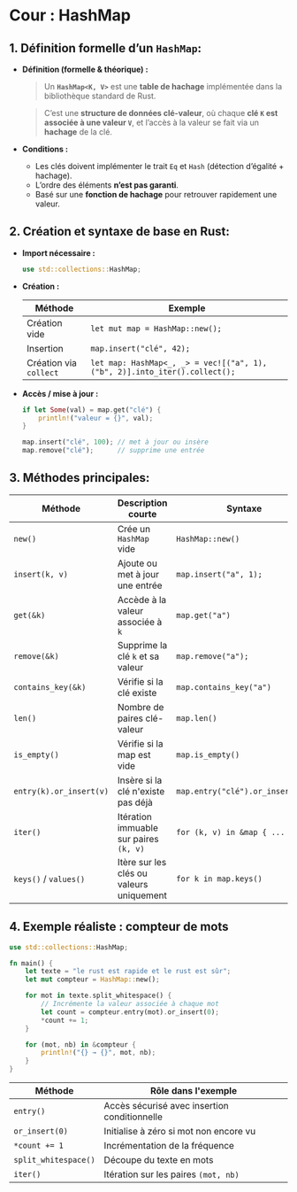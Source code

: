 # Cour : **HashMap**

## 1. **Définition formelle d’un `HashMap`:**

-   **Définition (formelle & théorique) :**

    > Un **`HashMap<K, V>`** est une **table de hachage** implémentée dans la bibliothèque standard de Rust.

    > C’est une **structure de données clé-valeur**, où chaque **clé `K` est associée à une valeur `V`**, et l’accès à la valeur se fait via un **hachage** de la clé.

-   **Conditions :**

    -   Les clés doivent implémenter le trait `Eq` et `Hash` (détection d’égalité + hachage).
    -   L’ordre des éléments **n’est pas garanti**.
    -   Basé sur une **fonction de hachage** pour retrouver rapidement une valeur.

## 2. **Création et syntaxe de base en Rust:**

-   **Import nécessaire :**

    ```rust
    use std::collections::HashMap;
    ```

-   **Création :**

    | Méthode                | Exemple                                                                    |
    | ---------------------- | -------------------------------------------------------------------------- |
    | Création vide          | `let mut map = HashMap::new();`                                            |
    | Insertion              | `map.insert("clé", 42);`                                                   |
    | Création via `collect` | `let map: HashMap<_, _> = vec![("a", 1), ("b", 2)].into_iter().collect();` |

-   **Accès / mise à jour :**

    ```rust
    if let Some(val) = map.get("clé") {
        println!("valeur = {}", val);
    }

    map.insert("clé", 100); // met à jour ou insère
    map.remove("clé");      // supprime une entrée
    ```

## 3. **Méthodes principales:**

| Méthode                 | Description courte                       | Syntaxe                          |
| ----------------------- | ---------------------------------------- | -------------------------------- |
| `new()`                 | Crée un `HashMap` vide                   | `HashMap::new()`                 |
| `insert(k, v)`          | Ajoute ou met à jour une entrée          | `map.insert("a", 1);`            |
| `get(&k)`               | Accède à la valeur associée à `k`        | `map.get("a")`                   |
| `remove(&k)`            | Supprime la clé `k` et sa valeur         | `map.remove("a");`               |
| `contains_key(&k)`      | Vérifie si la clé existe                 | `map.contains_key("a")`          |
| `len()`                 | Nombre de paires clé-valeur              | `map.len()`                      |
| `is_empty()`            | Vérifie si la map est vide               | `map.is_empty()`                 |
| `entry(k).or_insert(v)` | Insère si la clé n'existe pas déjà       | `map.entry("clé").or_insert(0);` |
| `iter()`                | Itération immuable sur paires `(k, v)`   | `for (k, v) in &map { ... }`     |
| `keys()` / `values()`   | Itère sur les clés ou valeurs uniquement | `for k in map.keys()`            |

## 4. Exemple **réaliste** : compteur de mots

```rust
use std::collections::HashMap;

fn main() {
    let texte = "le rust est rapide et le rust est sûr";
    let mut compteur = HashMap::new();

    for mot in texte.split_whitespace() {
        // Incrémente la valeur associée à chaque mot
        let count = compteur.entry(mot).or_insert(0);
        *count += 1;
    }

    for (mot, nb) in &compteur {
        println!("{} → {}", mot, nb);
    }
}
```

| Méthode              | Rôle dans l'exemple                          |
| -------------------- | -------------------------------------------- |
| `entry()`            | Accès sécurisé avec insertion conditionnelle |
| `or_insert(0)`       | Initialise à zéro si mot non encore vu       |
| `*count += 1`        | Incrémentation de la fréquence               |
| `split_whitespace()` | Découpe du texte en mots                     |
| `iter()`             | Itération sur les paires `(mot, nb)`         |
